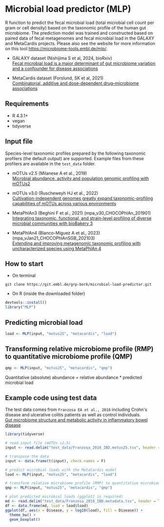 # Microbial load predictor (MLP)

R function to predict the fecal microbial load (total microbial cell count per gram or cell density) based on the taxonomic profile of the human gut microbiome. The prediction model was trained and constructed based on paired data of fecal metagenomes and fecal microbial load in the GALAXY and MetaCardis projects. Please also see the website for more information on this tool https://microbiome-tools.embl.de/mlp/.

- GALAXY dataset (Nishijima S et al, 2024, bioRxiv)  
[Fecal microbial load is a major determinant of gut microbiome variation and a confounder for disease associations](https://www.biorxiv.org/content/10.1101/2024.03.18.584290v1)

- MetaCardis dataset (Forslund, SK et al, 2021)  
[Combinatorial, additive and dose-dependent drug–microbiome associations](https://www.nature.com/articles/s41586-021-04177-9)

## Requirements
- R 4.3.1+  
- vegan
- tidyverse

## Input file
Species-level taxonomic profiles prepared by the following taxonomic profilers (the default output) are supported. Example files from these profilers are available in the `test_data` folder.  

- mOTUs v2.5 (Milanese A et al., 2019)  
[Microbial abundance, activity and population genomic profiling with mOTUs2](https://www.nature.com/articles/s41467-019-08844-4)

- mOTUs v3.0 (Ruscheweyh HJ et al., 2022)  
[Cultivation-independent genomes greatly expand taxonomic-profiling capabilities of mOTUs across various environments](https://microbiomejournal.biomedcentral.com/articles/10.1186/s40168-022-01410-z)

- MetaPhlAn3 (Beghini F et al., 2021) (mpa_v30_CHOCOPhlAn_201901)  
[Integrating taxonomic, functional, and strain-level profiling of diverse microbial communities with bioBakery 3](https://elifesciences.org/articles/65088)

- MetaPhlAn4 (Blanco-Míguez A et al., 2023) (mpa_vJan21_CHOCOPhlAnSGB_202103)  
[Extending and improving metagenomic taxonomic profiling with uncharacterized species using MetaPhlAn 4](https://www.nature.com/articles/s41587-023-01688-w)


## How to start
- On terminal
```shell
git clone https://git.embl.de/grp-bork/microbial-load-predictor.git
```

- On R (inside the downloaded folder)
```R
devtools::install()
library("MLP")
```

## Predicting microbial load
```R
load <- MLP(input, "motus25", "metacardis", "load")
```

## Transforming relative microbiome profile (RMP) to quantitative microbiome profile (QMP)
```R
qmp <- MLP(input, "motus25", "metacardis", "qmp")
```
Quantitative (absolute) abundance = relative abundance * predicted microbial load

## Example code using test data
The test data comes from `Franzosa EA et al., 2018` including Crohn's disease and ulcerative colitis patients as well as control individuals.  
[Gut microbiome structure and metabolic activity in inflammatory bowel disease](https://www.nature.com/articles/s41564-018-0306-4)

```R
library(tidyverse)

# read input file (mOTUs v2.5)
input <- read.delim("test_data/Franzosa_2018_IBD.motus25.tsv", header = T, row.names = 1, check.names = F) 

# transpose the data
input <- data.frame(t(input), check.names = F)

# predict microbial loads with the MetaCardis model
load <- MLP(input, "motus25", "metacardis", "load")

# transform relative microbiome profile (RMP) to quantitative microbiome profile (QMP)
qmp <- MLP(input, "motus25", "metacardis", "qmp")

# plot predicted microbial loads (ggplot2 is required)
md <- read.delim("test_data/Franzosa_2018_IBD.metadata.tsv", header = T, row.names = 1, check.names = F)
df <- data.frame(md, load = load$load)
ggplot(df, aes(x = Disease, y = log10(load), fill = Disease)) +
  theme_bw() +
  geom_boxplot()
```
